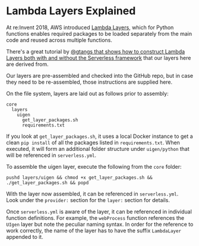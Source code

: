# Lambda Layers Explained

At re:Invent 2018, AWS introduced [Lambda Layers](https://docs.aws.amazon.com/lambda/latest/dg/configuration-layers.html), which
for Python functions enables required packages to be loaded separately from the main code and reused across multiple functions.

There's a great tutorial by [@gtangs that shows how to construct Lambda Layers both with and without the Serverless framework](
https://medium.com/@qtangs/creating-new-aws-lambda-layer-for-python-pandas-library-348b126e9f3e) that our layers here are derived from.

Our layers are pre-assembled and checked into the GitHub repo, but in case they need to be re-assembled, those instructions are supplied here.

On the file system, layers are laid out as follows prior to assembly:

```
core
  layers
    uigen
      get_layer_packages.sh
      requirements.txt
```
If you look at `get_layer_packages.sh`, it uses a local Docker instance to get a clean `pip install` of all the packages
listed in `requirements.txt`.  When executed, it will form an additional folder structure under `uigen/python` that will be referenced
in `serverless.yml`.

To assemble the uigen layer, execute the following from the `core` folder:

```
pushd layers/uigen && chmod +x get_layer_packages.sh && ./get_layer_packages.sh && popd
```

With the layer now assembled, it can be referenced in `serverless.yml`.  
Look under the `provider:` section for the `layer:` section for details.

Once `serverless.yml` is aware of the layer, it can be referenced in individual function definitions.
For example, the `webProcess` function references the `UIgen` layer but note the peculiar naming syntax.
In order for the reference to work correctly, the name of the layer has to have the suffix `LambdaLayer`
appended to it.
